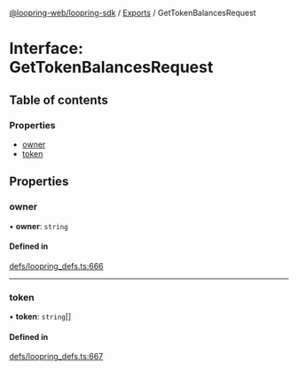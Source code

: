 [@loopring-web/loopring-sdk](../README.md) / [Exports](../modules.md) / GetTokenBalancesRequest

# Interface: GetTokenBalancesRequest

## Table of contents

### Properties

- [owner](GetTokenBalancesRequest.md#owner)
- [token](GetTokenBalancesRequest.md#token)

## Properties

### owner

• **owner**: `string`

#### Defined in

[defs/loopring_defs.ts:666](https://github.com/Loopring/loopring_sdk/blob/2ea32ee/src/defs/loopring_defs.ts#L666)

___

### token

• **token**: `string`[]

#### Defined in

[defs/loopring_defs.ts:667](https://github.com/Loopring/loopring_sdk/blob/2ea32ee/src/defs/loopring_defs.ts#L667)
